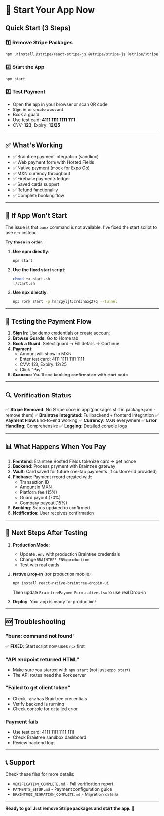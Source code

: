 # 🚀 Start Your App Now

## Quick Start (3 Steps)

### 1️⃣ Remove Stripe Packages
```bash
npm uninstall @stripe/react-stripe-js @stripe/stripe-js @stripe/stripe-react-native
```

### 2️⃣ Start the App
```bash
npm start
```

### 3️⃣ Test Payment
- Open the app in your browser or scan QR code
- Sign in or create account
- Book a guard
- Use test card: **4111 1111 1111 1111**
- CVV: **123**, Expiry: **12/25**

---

## ✅ What's Working

- ✅ Braintree payment integration (sandbox)
- ✅ Web payment form with Hosted Fields
- ✅ Native payment (mock for Expo Go)
- ✅ MXN currency throughout
- ✅ Firebase payments ledger
- ✅ Saved cards support
- ✅ Refund functionality
- ✅ Complete booking flow

---

## 🔧 If App Won't Start

The issue is that `bunx` command is not available. I've fixed the start script to use `npx` instead.

**Try these in order:**

1. **Use npm directly**:
   ```bash
   npm start
   ```

2. **Use the fixed start script**:
   ```bash
   chmod +x start.sh
   ./start.sh
   ```

3. **Use npx directly**:
   ```bash
   npx rork start -p hmr2gyljt3crd3naxg27q --tunnel
   ```

---

## 📱 Testing the Payment Flow

1. **Sign In**: Use demo credentials or create account
2. **Browse Guards**: Go to Home tab
3. **Book a Guard**: Select guard → Fill details → Continue
4. **Payment**: 
   - Amount will show in MXN
   - Enter test card: 4111 1111 1111 1111
   - CVV: 123, Expiry: 12/25
   - Click "Pay"
5. **Success**: You'll see booking confirmation with start code

---

## 🔍 Verification Status

✅ **Stripe Removed**: No Stripe code in app (packages still in package.json - remove them)
✅ **Braintree Integrated**: Full backend + frontend integration
✅ **Payment Flow**: End-to-end working
✅ **Currency**: MXN everywhere
✅ **Error Handling**: Comprehensive
✅ **Logging**: Detailed console logs

---

## 📊 What Happens When You Pay

1. **Frontend**: Braintree Hosted Fields tokenize card → get nonce
2. **Backend**: Process payment with Braintree gateway
3. **Vault**: Card saved for future one-tap payments (if customerId provided)
4. **Firebase**: Payment record created with:
   - Transaction ID
   - Amount in MXN
   - Platform fee (15%)
   - Guard payout (70%)
   - Company payout (15%)
5. **Booking**: Status updated to confirmed
6. **Notification**: User receives confirmation

---

## 🎯 Next Steps After Testing

1. **Production Mode**:
   - Update `.env` with production Braintree credentials
   - Change `BRAINTREE_ENV=production`
   - Test with real cards

2. **Native Drop-in** (for production mobile):
   ```bash
   npm install react-native-braintree-dropin-ui
   ```
   Then update `BraintreePaymentForm.native.tsx` to use real Drop-in

3. **Deploy**: Your app is ready for production!

---

## 🆘 Troubleshooting

### "bunx: command not found"
✅ **FIXED**: Start script now uses `npx` first

### "API endpoint returned HTML"
- Make sure you started with `npm start` (not just `expo start`)
- The API routes need the Rork server

### "Failed to get client token"
- Check `.env` has Braintree credentials
- Verify backend is running
- Check console for detailed error

### Payment fails
- Use test card: 4111 1111 1111 1111
- Check Braintree sandbox dashboard
- Review backend logs

---

## 📞 Support

Check these files for more details:
- `VERIFICATION_COMPLETE.md` - Full verification report
- `PAYMENTS_SETUP.md` - Payment configuration guide
- `BRAINTREE_MIGRATION_COMPLETE.md` - Migration details

---

**Ready to go! Just remove Stripe packages and start the app.** 🚀
